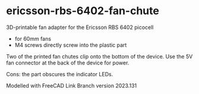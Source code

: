 # ericsson-rbs-6402-fan-chute
3D-printable fan adapter for the Ericsson RBS 6402 picocell

- for 60mm fans
- M4 screws directly screw into the plastic part

Two of the printed fan chutes clip onto the bottom of the device. Use the 5V fan connector at the back of the device for power.

Cons: the part obscures the indicator LEDs.

Modelled with FreeCAD Link Branch version 2023.131 

